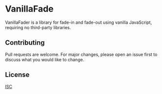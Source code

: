# VanillaFade

VanillaFader is a library for fade-in and fade-out using vanilla JavaScript, requiring no third-party libraries.

## Contributing
Pull requests are welcome. For major changes, please open an issue first to discuss what you would like to change.


## License
[ISC](https://choosealicense.com/licenses/isc/)

